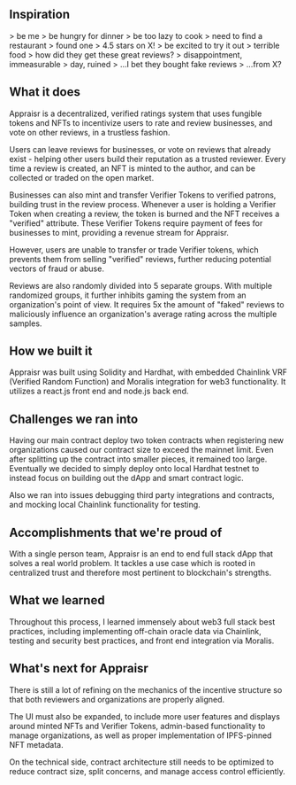 ## Inspiration

\> be me
\> be hungry for dinner
\> be too lazy to cook
\> need to find a restaurant
\> found one
\> 4.5 stars on X!
\> be excited to try it out
\> terrible food
\> how did they get these great reviews?
\> disappointment, immeasurable
\> day, ruined
\> ...I bet they bought fake reviews
\> ...from X?

## What it does

Appraisr is a decentralized, verified ratings system that uses fungible tokens and NFTs to incentivize users to rate and review businesses, and vote on other reviews, in a trustless fashion.

Users can leave reviews for businesses, or vote on reviews that already exist - helping other users build their reputation as a trusted reviewer. Every time a review is created, an NFT is minted to the author, and can be collected or traded on the open market.

Businesses can also mint and transfer Verifier Tokens to verified patrons, building trust in the review process. Whenever a user is holding a Verifier Token when creating a review, the token is burned and the NFT receives a "verified" attribute. These Verifier Tokens require payment of fees for businesses to mint, providing a revenue stream for Appraisr.

However, users are unable to transfer or trade Verifier tokens, which prevents them from selling "verified" reviews, further reducing potential vectors of fraud or abuse.

Reviews are also randomly divided into 5 separate groups. With multiple randomized groups, it further inhibits gaming the system from an organization's point of view. It requires 5x the amount of "faked" reviews to maliciously influence an organization's average rating across the multiple samples.

## How we built it

Appraisr was built using Solidity and Hardhat, with embedded Chainlink VRF (Verified Random Function) and Moralis integration for web3 functionality. It utilizes a react.js front end and node.js back end.

## Challenges we ran into

Having our main contract deploy two token contracts when registering new organizations caused our contract size to exceed the mainnet limit. Even after splitting up the contract into smaller pieces, it remained too large. Eventually we decided to simply deploy onto local Hardhat testnet to instead focus on building out the dApp and smart contract logic.

Also we ran into issues debugging third party integrations and contracts, and mocking local Chainlink functionality for testing.

## Accomplishments that we're proud of

With a single person team, Appraisr is an end to end full stack dApp that solves a real world problem. It tackles a use case which is rooted in centralized trust and therefore most pertinent to blockchain's strengths.

## What we learned

Throughout this process, I learned immensely about web3 full stack best practices, including implementing off-chain oracle data via Chainlink, testing and security best practices, and front end integration via Moralis.

## What's next for Appraisr

There is still a lot of refining on the mechanics of the incentive structure so that both reviewers and organizations are properly aligned.

The UI must also be expanded, to include more user features and displays around minted NFTs and Verifier Tokens, admin-based functionality to manage organizations, as well as proper implementation of IPFS-pinned NFT metadata.

On the technical side, contract architecture still needs to be optimized to reduce contract size, split concerns, and manage access control efficiently.
